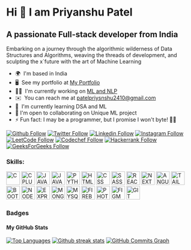 # Hi 👋 I am Priyanshu Patel
## A passionate Full-stack developer from India 
Embarking on a journey through the algorithmic wilderness of Data Structures and Algorithms, weaving the threads of development, and sculpting the x`future with the art of Machine Learning

* 🌍  I'm based in India
* 🖥️  See my portfolio at [My Portfolio](https://priyanshupatel2533.netlify.app/)
* 👨‍💻  I'm currently working on [ML and NLP](https://github.com/Priyanshu2410/Machine-Learning)
* ✉️  You can reach me at [patelpriysnshu2410@gmail.com](mailto:patelpriysnshu2410@gmail.com)
* 🧠  I'm currently learning DSA and ML
* 🤝  I'm open to collaborating on Unique ML project
* ⚡ Fun fact:  I may be a programmer, but I promise I won't byte! 🤖😄

[![Github Follow](https://img.shields.io/badge/Github-100000?style=for-the-badge&logo=github&logoColor=white)](https://github.com/Priyanshu2410)
[![Twitter Follow](https://img.shields.io/badge/Twitter-1DA1F2?style=for-the-badge&logo=twitter&logoColor=white)](https://twitter.com/@Priyans02866750)
[![Linkedin Follow](https://img.shields.io/badge/Linkedin-0077B5?style=for-the-badge&logo=linkedin&logoColor=white)](https://www.linkedin.com/in/priyanshupatel2410/)
[![Instagram Follow](https://img.shields.io/badge/Instagram-E4405F?style=for-the-badge&logo=instagram&logoColor=white)](https://instagram.com/priyanshupatel2410)
[![LeetCode Follow](https://img.shields.io/badge/LeetCode-FFA116?style=for-the-badge&logo=leetcode&logoColor=white)](https://leetcode.com/Priyanshu2410/)
[![Codechef Follow](https://img.shields.io/badge/Codechef-B92B27?style=for-the-badge&logo=codechef&logoColor=white)](https://www.codechef.com/users/patelpriysnshu)
[![Hackerrank Follow](https://img.shields.io/badge/Hackerrank-2EC866?style=for-the-badge&logo=hackerrank&logoColor=white)](https://www.hackerrank.com/patelpriysnshu21)
[![GeeksForGeeks Follow](https://img.shields.io/badge/GeeksForGeeks-298D46?style=for-the-badge&logo=geeksforgeeks&logoColor=white)](https://auth.geeksforgeeks.org/user/patelpriyanshu2410)


<h3 align="left">Skills:</h3>
<p align="left">

<a href="https://docs.microsoft.com/en-us/cpp/?view=msvc-170" target="_blank" rel="noreferrer"><img src="https://cdn.jsdelivr.net/gh/devicons/devicon/icons/c/c-original.svg" width="36" height="36" alt="C" /></a>
<a href="https://docs.microsoft.com/en-us/cpp/?view=msvc-170" target="_blank" rel="noreferrer"><img src="https://cdn.jsdelivr.net/gh/devicons/devicon/icons/cplusplus/cplusplus-original.svg" width="36" height="36" alt="CPLUS" /></a>
<a href="https://docs.oracle.com/en/java/" target="_blank" rel="noreferrer"><img src="https://cdn.jsdelivr.net/gh/devicons/devicon/icons/java/java-original.svg" width="36" height="36" alt="JAVA" /></a>
<a href="https://www.javascript.com/" target="_blank" rel="noreferrer"><img src="https://cdn.jsdelivr.net/gh/devicons/devicon/icons/javascript/javascript-original.svg" width="36" height="36" alt="JAVASCRIPT" /></a>
<a href="https://www.python.org/" target="_blank" rel="noreferrer"><img src="https://cdn.jsdelivr.net/gh/devicons/devicon/icons/python/python-original.svg" width="36" height="36" alt="PYTHON" /></a>
<a href="https://developer.mozilla.org/en-US/docs/Web/HTML" target="_blank" rel="noreferrer"><img src="https://cdn.jsdelivr.net/gh/devicons/devicon/icons/html5/html5-original.svg" width="36" height="36" alt="HTML" /></a> 
<a href="https://developer.mozilla.org/en-US/docs/Web/CSS" target="_blank" rel="noreferrer"><img src="https://cdn.jsdelivr.net/gh/devicons/devicon/icons/css3/css3-original.svg" width="36" height="36" alt="CSS" /></a> 
<a href="https://sass-lang.com/" target="_blank" rel="noreferrer"><img src="https://cdn.jsdelivr.net/gh/devicons/devicon/icons/sass/sass-original.svg" width="36" height="36" alt="SASS" /></a> 
<a href="https://reactjs.org/" target="_blank" rel="noreferrer"><img src="https://cdn.jsdelivr.net/gh/devicons/devicon/icons/react/react-original.svg" width="36" height="36" alt="REACT" /></a> 
<a href="https://nextjs.org/" target="_blank" rel="noreferrer"><img src="https://cdn.jsdelivr.net/gh/devicons/devicon/icons/nextjs/nextjs-original.svg" width="36" height="36" alt="NEXTJS" /></a> 
<a href="https://angular.io/" target="_blank" rel="noreferrer"><img src="https://cdn.jsdelivr.net/gh/devicons/devicon/icons/angularjs/angularjs-original.svg" width="36" height="36" alt="ANGULAR" /></a> 
<a href="https://tailwindcss.com/" target="_blank" rel="noreferrer"><img src="https://cdn.jsdelivr.net/gh/devicons/devicon/icons/tailwindcss/tailwindcss-plain.svg" width="36" height="36" alt="TAILWINDCSS" /></a> 
<a href="https://getbootstrap.com/" target="_blank" rel="noreferrer"><img src="https://cdn.jsdelivr.net/gh/devicons/devicon/icons/bootstrap/bootstrap-original.svg" width="36" height="36" alt="BOOTSTRAP" /></a> 
<a href="https://nodejs.org/en/" target="_blank" rel="noreferrer"><img src="https://cdn.jsdelivr.net/gh/devicons/devicon/icons/nodejs/nodejs-original.svg" width="36" height="36" alt="NODEJS" /></a> 
<a href="https://expressjs.com/" target="_blank" rel="noreferrer"><img src="https://cdn.jsdelivr.net/gh/devicons/devicon/icons/express/express-original.svg" width="36" height="36" alt="EXPRESS" /></a> 
<a href="https://www.mongodb.com/" target="_blank" rel="noreferrer"><img src="https://cdn.jsdelivr.net/gh/devicons/devicon/icons/mongodb/mongodb-original.svg" width="36" height="36" alt="MONGODB" /></a> 
<a href="https://www.mysql.com/" target="_blank" rel="noreferrer"><img src="https://cdn.jsdelivr.net/gh/devicons/devicon/icons/mysql/mysql-original.svg" width="36" height="36" alt="MYSQL" /></a> 
<a href="https://firebase.google.com/" target="_blank" rel="noreferrer"><img src="https://cdn.jsdelivr.net/gh/devicons/devicon/icons/firebase/firebase-plain.svg" width="36" height="36" alt="FIREBASE" /></a> 
<a href="https://www.adobe.com/products/photoshop.html" target="_blank" rel="noreferrer"><img src="https://cdn.jsdelivr.net/gh/devicons/devicon/icons/photoshop/photoshop-plain.svg" width="36" height="36" alt="PHOTOSHOP" /></a>
<a href="https://www.figma.com/" target="_blank" rel="noreferrer"><img src="https://cdn.jsdelivr.net/gh/devicons/devicon/icons/figma/figma-original.svg" width="36" height="36" alt="FIGMA" /></a>
<a href="https://git-scm.com/" target="_blank" rel="noreferrer"><img src="https://cdn.jsdelivr.net/gh/devicons/devicon/icons/git/git-original.svg" width="36" height="36" alt="GIT" /></a>

</p>


### Badges

<h4>My GitHub Stats</h4>

<a href="http://www.github.com/Priyanshu2410"><img src="https://github-readme-stats.vercel.app/api/top-langs/?username=Priyanshu2410&langs_count=3&title_color=70a5fd&icon_color=bf91f3&text_color=38bdae&bg_color=1a1b27&hide_border=true" alt="Top Languages"/></a>
<a href="http://www.github.com/Priyanshu2410"><img src="https://github-readme-streak-stats.herokuapp.com/?user=Priyanshu2410&stroke=70a5fd&background=1a1b27&ring=70a5fd&fire=bf91f3&currStreakNum=bf91f3&currStreakLabel=bf91f3&sideNums=70a5fd&sideLabels=70a5fd&dates=38bdae&hide_border=true" alt="Github streak stats"/></a>
<a href="http://www.github.com/Priyanshu2410"><img src="https://github-readme-activity-graph.vercel.app/graph?username=Priyanshu2410&bg_color=1a1b27&color=70a5fd&line=bf91f3&point=70a5fd&area_color=1a1b27&area=true&hide_border=true&custom_title=GitHub%20Commits%20Graph" alt="GitHub Commits Graph" /></a>


